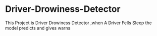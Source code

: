 # Driver-Drowiness-Detector
This Project is Driver Drowiness Detector ,when A Driver Fells Sleep the model predicts and gives warns
